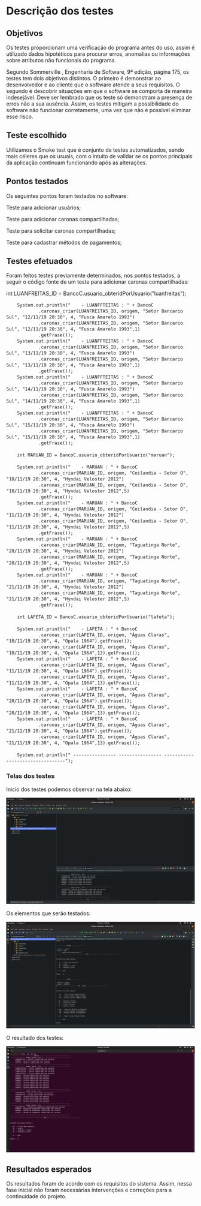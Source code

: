 # Descrição dos testes

## Objetivos

<p> Os testes proporcionam uma verificação do programa antes do uso, assim é utilizado dados hipotéticos para procurar erros, anomalias ou informações sobre atributos não funcionais do programa.
<p> Segundo Sommerville , Engenharia de Software, 9ª edição, página 175, os testes tem dois objetivos distintos. O primeiro é demonstrar ao desenvolvedor e ao cliente que o software atende a seus requisitos. O segundo é descobrir situações em que o software se comporta de maneira indesejável.  Deve ser lembrado que os teste só demonstram a presença de erros não a sua ausência. Assim, os testes mitigam a possibilidade do software não funcionar corretamente, uma vez que não é possível eliminar esse risco. </p>

## Teste escolhido
Utilizamos o Smoke test que é conjunto de testes automatizados, sendo mais céleres que os usuais, com o intuito de validar se os pontos principais da aplicação continuam funcionando após as alterações.</p>

## Pontos testados

Os seguintes pontos foram testados no software: </p>
Teste para adicionar usuários; </p>
Teste para adicionar caronas compartilhadas;</p>
Teste para solicitar caronas compartilhadas;</p>
Teste para cadastrar métodos de pagamentos; </p>

## Testes efetuados

Foram feitos testes previamente determinados, nos pontos testados, a seguir o código fonte de um teste para adicionar caronas compartilhadas:</p>


int LUANFREITAS_ID = BancoC.usuario_obteridPorUsuario("luanfreitas");

		System.out.println("    - LUANFFTEITAS : " + BancoC
				.caronas_criar(LUANFREITAS_ID, origem, "Setor Bancario Sul", "12/11/19 20:30", 4, "Fusca Amarelo 1993")
				.caronas_criar(LUANFREITAS_ID, origem, "Setor Bancario Sul", "12/11/19 20:30", 4, "Fusca Amarelo 1993",1)
				.getFrase());
		System.out.println("    - LUANFFTEITAS : " + BancoC
				.caronas_criar(LUANFREITAS_ID, origem, "Setor Bancario Sul", "13/11/19 20:30", 4, "Fusca Amarelo 1993")
				.caronas_criar(LUANFREITAS_ID, origem, "Setor Bancario Sul", "13/11/19 20:30", 4, "Fusca Amarelo 1993",1)
				.getFrase());
		System.out.println("    - LUANFFTEITAS : " + BancoC
				.caronas_criar(LUANFREITAS_ID, origem, "Setor Bancario Sul", "14/11/19 20:30", 4, "Fusca Amarelo 1993")
				.caronas_criar(LUANFREITAS_ID, origem, "Setor Bancario Sul", "14/11/19 20:30", 4, "Fusca Amarelo 1993",1)
				.getFrase());
		System.out.println("    - LUANFFTEITAS : " + BancoC
				.caronas_criar(LUANFREITAS_ID, origem, "Setor Bancario Sul", "15/11/19 20:30", 4, "Fusca Amarelo 1993")
				.caronas_criar(LUANFREITAS_ID, origem, "Setor Bancario Sul", "15/11/19 20:30", 4, "Fusca Amarelo 1993",1)
				.getFrase());

		int MARUAN_ID = BancoC.usuario_obteridPorUsuario("maruan");

		System.out.println("    - MARUAN : " + BancoC
				.caronas_criar(MARUAN_ID, origem, "Ceilandia - Setor O", "10/11/19 20:30", 4, "Hyndai Veloster 2012")
				.caronas_criar(MARUAN_ID, origem, "Ceilandia - Setor O", "10/11/19 20:30", 4, "Hyndai Veloster 2012",5)
				.getFrase());
		System.out.println("    - MARUAN : " + BancoC
				.caronas_criar(MARUAN_ID, origem, "Ceilandia - Setor O", "11/11/19 20:30", 4, "Hyndai Veloster 2012")
				.caronas_criar(MARUAN_ID, origem, "Ceilandia - Setor O", "11/11/19 20:30", 4, "Hyndai Veloster 2012",5)
				.getFrase());
		System.out.println("    - MARUAN : " + BancoC
				.caronas_criar(MARUAN_ID, origem, "Taguatinga Norte", "20/11/19 20:30", 4, "Hyndai Veloster 2012")
				.caronas_criar(MARUAN_ID, origem, "Taguatinga Norte", "20/11/19 20:30", 4, "Hyndai Veloster 2012",5)
				.getFrase());
		System.out.println("    - MARUAN : " + BancoC
				.caronas_criar(MARUAN_ID, origem, "Taguatinga Norte", "21/11/19 20:30", 4, "Hyndai Veloster 2012")
				.caronas_criar(MARUAN_ID, origem, "Taguatinga Norte", "21/11/19 20:30", 4, "Hyndai Veloster 2012",5)
				.getFrase());

		int LAFETA_ID = BancoC.usuario_obteridPorUsuario("lafeta");

		System.out.println("    - LAFETA : " + BancoC
				.caronas_criar(LAFETA_ID, origem, "Águas Claras", "10/11/19 20:30", 4, "Opala 1964").getFrase());
				.caronas_criar(LAFETA_ID, origem, "Águas Claras", "10/11/19 20:30", 4, "Opala 1964",13).getFrase());
		System.out.println("    - LAFETA : " + BancoC
				.caronas_criar(LAFETA_ID, origem, "Águas Claras", "11/11/19 20:30", 4, "Opala 1964").getFrase());
				.caronas_criar(LAFETA_ID, origem, "Águas Claras", "11/11/19 20:30", 4, "Opala 1964",13).getFrase());
		System.out.println("    - LAFETA : " + BancoC
				.caronas_criar(LAFETA_ID, origem, "Águas Claras", "20/11/19 20:30", 4, "Opala 1964").getFrase());
				.caronas_criar(LAFETA_ID, origem, "Águas Claras", "20/11/19 20:30", 4, "Opala 1964",13).getFrase());
		System.out.println("    - LAFETA : " + BancoC
				.caronas_criar(LAFETA_ID, origem, "Águas Claras", "21/11/19 20:30", 4, "Opala 1964").getFrase());
				.caronas_criar(LAFETA_ID, origem, "Águas Claras", "21/11/19 20:30", 4, "Opala 1964",13).getFrase());

		System.out.println(" ---------------- ---------------- ---------------------------------");
### Telas dos testes
Inicio dos testes podemos observar na tela abaixo: </p>
![Tela 1](https://github.com/maruanoliveiraunb/es-2019/blob/master/images/prints/00.png) </p>

Os elementos que serão testados: </p>
![Tela 2](https://github.com/maruanoliveiraunb/es-2019/blob/master/images/prints/07.png) </p>

O resultado dos testes: </p>
![Tela 3](https://github.com/maruanoliveiraunb/es-2019/blob/master/images/prints/12.png)

		
## Resultados esperados

Os resultados foram de acordo com os requisitos do sistema. Assim, nessa fase inicial não foram necessárias intervenções e correções para a continuidade do projeto.


